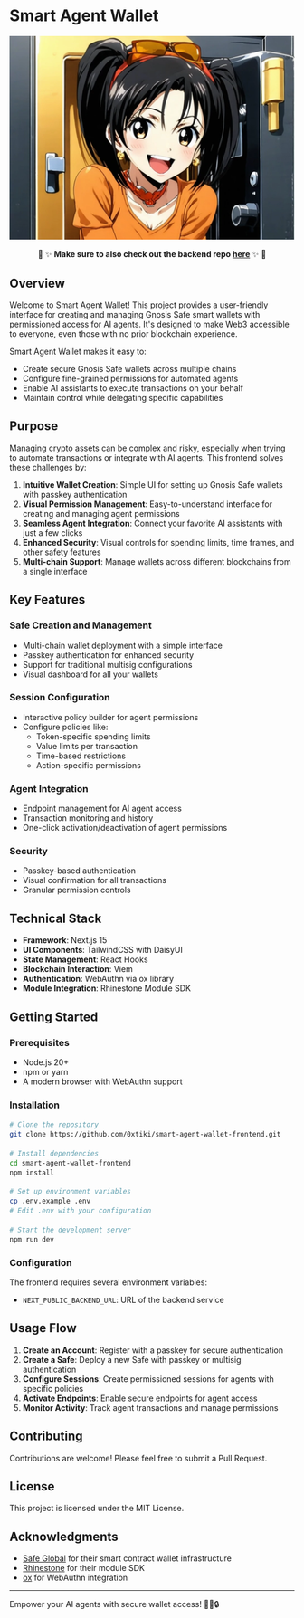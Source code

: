 # Smart Agent Wallet

<p align="center">
<img src="public/safeLiza.webp" alt="Safe Liza" width="600" />
</p>
<p align="center">
🚀 ✨ <b>Make sure to also check out the backend repo <a href="https://github.com/0xtiki/safeLiza-backend">here</a></b> ✨ 🚀
</p>

## Overview

Welcome to Smart Agent Wallet! This project provides a user-friendly interface for creating and managing Gnosis Safe smart wallets with permissioned access for AI agents. It's designed to make Web3 accessible to everyone, even those with no prior blockchain experience.

Smart Agent Wallet makes it easy to:
- Create secure Gnosis Safe wallets across multiple chains
- Configure fine-grained permissions for automated agents
- Enable AI assistants to execute transactions on your behalf
- Maintain control while delegating specific capabilities

## Purpose

Managing crypto assets can be complex and risky, especially when trying to automate transactions or integrate with AI agents. This frontend solves these challenges by:

1. **Intuitive Wallet Creation**: Simple UI for setting up Gnosis Safe wallets with passkey authentication
2. **Visual Permission Management**: Easy-to-understand interface for creating and managing agent permissions
3. **Seamless Agent Integration**: Connect your favorite AI assistants with just a few clicks
4. **Enhanced Security**: Visual controls for spending limits, time frames, and other safety features
5. **Multi-chain Support**: Manage wallets across different blockchains from a single interface

## Key Features

### Safe Creation and Management
- Multi-chain wallet deployment with a simple interface
- Passkey authentication for enhanced security
- Support for traditional multisig configurations
- Visual dashboard for all your wallets

### Session Configuration
- Interactive policy builder for agent permissions
- Configure policies like:
  - Token-specific spending limits
  - Value limits per transaction
  - Time-based restrictions
  - Action-specific permissions

### Agent Integration
- Endpoint management for AI agent access
- Transaction monitoring and history
- One-click activation/deactivation of agent permissions

### Security
- Passkey-based authentication
- Visual confirmation for all transactions
- Granular permission controls

## Technical Stack

- **Framework**: Next.js 15
- **UI Components**: TailwindCSS with DaisyUI
- **State Management**: React Hooks
- **Blockchain Interaction**: Viem
- **Authentication**: WebAuthn via ox library
- **Module Integration**: Rhinestone Module SDK

## Getting Started

### Prerequisites
- Node.js 20+
- npm or yarn
- A modern browser with WebAuthn support

### Installation

```bash
# Clone the repository
git clone https://github.com/0xtiki/smart-agent-wallet-frontend.git

# Install dependencies
cd smart-agent-wallet-frontend
npm install

# Set up environment variables
cp .env.example .env
# Edit .env with your configuration

# Start the development server
npm run dev
```

### Configuration

The frontend requires several environment variables:
- `NEXT_PUBLIC_BACKEND_URL`: URL of the backend service

## Usage Flow

1. **Create an Account**: Register with a passkey for secure authentication
2. **Create a Safe**: Deploy a new Safe with passkey or multisig authentication
3. **Configure Sessions**: Create permissioned sessions for agents with specific policies
4. **Activate Endpoints**: Enable secure endpoints for agent access
5. **Monitor Activity**: Track agent transactions and manage permissions

## Contributing

Contributions are welcome! Please feel free to submit a Pull Request.

## License

This project is licensed under the MIT License.

## Acknowledgments

- [Safe Global](https://safe.global/) for their smart contract wallet infrastructure
- [Rhinestone](https://rhinestone.wtf/) for their module SDK
- [ox](https://github.com/0xsequence/ox) for WebAuthn integration

---

Empower your AI agents with secure wallet access! 🤖💼🔒